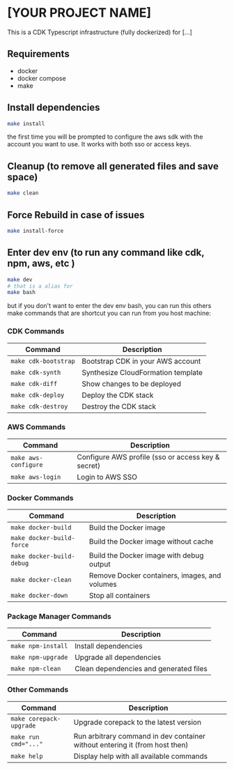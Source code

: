 # [YOUR PROJECT NAME]

This is a CDK Typescript infrastructure (fully dockerized) for [...]

## Requirements

- docker
- docker compose
- make

## Install dependencies

```bash
make install
```

the first time you will be prompted to configure the aws sdk with the account you want to use. It works with both sso or access keys.

## Cleanup (to remove all generated files and save space)

```bash
make clean
```

## Force Rebuild in case of issues

```bash
make install-force
```

## Enter dev env (to run any command like cdk, npm, aws, etc   )

```bash
make dev
# that is a alias for
make bash
```

but if you don't want to enter the dev env bash, you can run this others make commands that are shortcut you can run from you host machine:

### CDK Commands

| Command | Description |
|---------|-------------|
| `make cdk-bootstrap` | Bootstrap CDK in your AWS account |
| `make cdk-synth` | Synthesize CloudFormation template |
| `make cdk-diff` | Show changes to be deployed |
| `make cdk-deploy` | Deploy the CDK stack |
| `make cdk-destroy` | Destroy the CDK stack |

### AWS Commands

| Command | Description |
|---------|-------------|
| `make aws-configure` | Configure AWS profile (sso or access key & secret) |
| `make aws-login` | Login to AWS SSO |

### Docker Commands

| Command | Description |
|---------|-------------|
| `make docker-build` | Build the Docker image |
| `make docker-build-force` | Build the Docker image without cache |
| `make docker-build-debug` | Build the Docker image with debug output |
| `make docker-clean` | Remove Docker containers, images, and volumes |
| `make docker-down` | Stop all containers |

### Package Manager Commands

| Command | Description |
|---------|-------------|
| `make npm-install` | Install dependencies |
| `make npm-upgrade` | Upgrade all dependencies |
| `make npm-clean` | Clean dependencies and generated files |

### Other Commands

| Command | Description |
|---------|-------------|
| `make corepack-upgrade` | Upgrade corepack to the latest version |
| `make run cmd="..."` | Run arbitrary command in dev container without entering it (from host then)|
| `make help` | Display help with all available commands |
